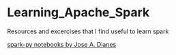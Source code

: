 # Learning_Apache_Spark
Resources and excercises that I find useful to learn spark

[spark-py notebooks by Jose A. Dianes](https://github.com/jadianes/spark-py-notebooks)
